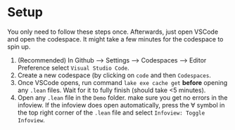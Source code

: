 # Setup

You only need to follow these steps once. Afterwards, just open VSCode and open the codespace. It might take a few minutes for the codespace to spin up.

1. (Recommended) In Github --> Settings --> Codespaces --> Editor Preference select `Visual Studio Code`.
2. Create a new codespace (by clicking on `code` and then `Codespaces`.
3. Once VSCode opens, run command `lake exe cache get` **before** opening any `.lean` files. Wait for it to fully finish (should take <5 minutes).
4. Open any `.lean` file in the `Demo` folder. make sure you get no errors in the infoview. If the infoview does open automatically, press the ∀ symbol in the top right corner of the `.lean` file and select `Infoview: Toggle Infoview`.

